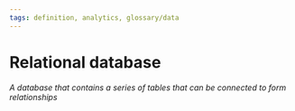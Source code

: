 ```yaml
---
tags: definition, analytics, glossary/data
---
```

#  Relational database
*A database that contains a series of tables that can be connected to form relationships*